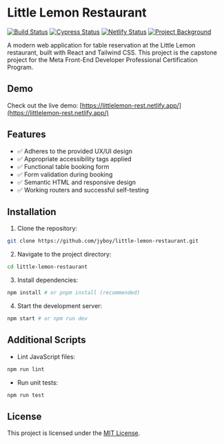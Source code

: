 # Little Lemon Restaurant

[![Build Status](https://img.shields.io/github/actions/workflow/status/jyboy/little-lemon-restaurant/ut.yml?branch=main)](https://github.com/jyboy/little-lemon-restaurant/actions/workflows/ut.yml)
[![Cypress Status](https://img.shields.io/endpoint?url=https://cloud.cypress.io/badge/simple/nfahnr/main&style=flat&logo=cypress)](https://cloud.cypress.io/projects/nfahnr/runs)
[![Netlify Status](https://api.netlify.com/api/v1/badges/34939cfa-d864-4db0-b0cd-43944fa61457/deploy-status)](https://app.netlify.com/sites/littlelemon-rest/deploys)
[![Project Background](https://img.shields.io/badge/Capstone_Project_-Meta_Frontend_Developer-2a73cc)](https://coursera.org/share/7fac44fbba3ed1449f894efc63c75116)

A modern web application for table reservation at the Little Lemon restaurant, built with React and Tailwind CSS. This project is the capstone project for the Meta Front-End Developer Professional Certification Program.

## Demo

Check out the live demo: [https://littlelemon-rest.netlify.app/](https://littlelemon-rest.netlify.app/)

## Features

- ✅ Adheres to the provided UX/UI design
- ✅ Appropriate accessibility tags applied
- ✅ Functional table booking form
- ✅ Form validation during booking
- ✅ Semantic HTML and responsive design
- ✅ Working routers and successful self-testing

## Installation

1. Clone the repository:

```sh
git clone https://github.com/jyboy/little-lemon-restaurant.git
```

2. Navigate to the project directory:

```sh
cd little-lemon-restaurant
```

3. Install dependencies:

```sh
npm install # or pnpm install (recommended)
```

4. Start the development server:

```sh
npm start # or npm run dev
```

## Additional Scripts

- Lint JavaScript files:

```sh
npm run lint
```

- Run unit tests:

```sh
npm run test
```

## License

This project is licensed under the [MIT License](LICENSE).
